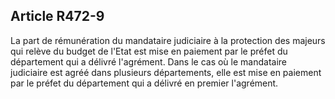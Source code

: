 ## Article R472-9

La part de rémunération du mandataire judiciaire à la protection des majeurs qui relève du budget de l'Etat
est mise en paiement par le préfet du département qui a délivré l'agrément. Dans le cas où le mandataire
judiciaire est agréé dans plusieurs départements, elle est mise en paiement par le préfet du département qui a
délivré en premier l'agrément.

